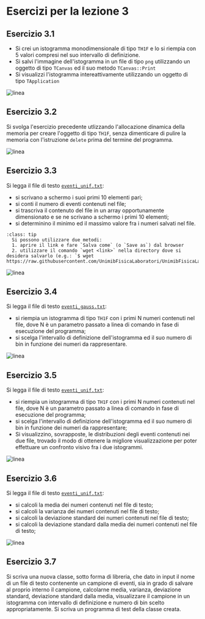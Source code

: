 # Esercizi per la lezione 3

## Esercizio 3.1

  * Si crei un istogramma monodimensionale di tipo ```TH1F``` e lo si riempia con 5 valori
    compresi nel suo intervallo di definizione.
  * Si salvi l'immagine dell'istogramma in un file di tipo ```png```
    utilizzando un oggetto di tipo ```TCanvas``` ed il suo metodo ```TCanvas::Print```
  * Si visualizzi l'istogramma intereattivamente utilizzando
    un oggetto di tipo ```TApplication```

![linea](../immagini/linea.png)

## Esercizio 3.2

  Si svolga l'esercizio precedente utlizzando l'allocazione dinamica della memoria
  per creare l'oggetto di tipo ```TH1F```, senza dimenticare di pulire la memoria
  con l'istruzione ```delete``` prima del termine del programma.

![linea](../immagini/linea.png)

## Esercizio 3.3

Si legga il file di testo [```eventi_unif.txt```](https://raw.githubusercontent.com/UnimibFisicaLaboratori/UnimibFisicaLab2/master/Lezione_03/programmi/eventi_unif.txt):

  * si scrivano a schermo i suoi primi 10 elementi pari;
  * si conti il numero di eventi contenuti nel file;
  * si trascriva il contenuto del file in un array opportunamente dimensionato
    e se ne scrivano a schermo i primi 10 elementi;
  * si determinino il minimo ed il massimo valore fra i numeri salvati nel file.

```{admonition} Istruzioni per scaricare il file
:class: tip
  Si possono utilizzare due metodi:
  1. aprire il link e fare `Salva come` (o `Save as`) dal browser
  2. utilizzare il comando `wget <link>` nella directory dove si desidera salvarlo (e.g.: `$ wget https://raw.githubusercontent.com/UnimibFisicaLaboratori/UnimibFisicaLab2/master/Lezione_03/programmi/eventi_unif.txt`)
```

![linea](../immagini/linea.png)

## Esercizio 3.4

Si legga il file di testo [```eventi_gauss.txt```](https://raw.githubusercontent.com/UnimibFisicaLaboratori/UnimibFisicaLab2/master/Lezione_03/programmi/eventi_gauss.txt):
  * si riempia un istogramma di tipo ```TH1F``` con i primi N numeri contenuti nel file,
    dove N è un parametro passato a linea di comando in fase di esecuzione del programma;
  * si scelga l'intervallo di definizione dell'istogramma ed il suo numero di bin
    in funzione dei numeri da rappresentare.  

![linea](../immagini/linea.png)

## Esercizio 3.5

Si legga il file di testo [```eventi_unif.txt```](https://raw.githubusercontent.com/UnimibFisicaLaboratori/UnimibFisicaLab2/master/Lezione_03/programmi/eventi_unif.txt):
  * si riempia un istogramma di tipo ```TH1F``` con i primi N numeri contenuti nel file,
    dove N è un parametro passato a linea di comando in fase di esecuzione del programma;
  * si scelga l'intervallo di definizione dell'istogramma ed il suo numero di bin
    in funzione dei numeri da rappresentare;
  * Si visualizzino, sovrapposte, le distribuzioni degli eventi contenuti nei due file,
    trovado il modo di ottenere la migliore visualizzazione per poter effettuare
    un confronto visivo fra i due istogrammi.

![linea](../immagini/linea.png)

## Esercizio 3.6

Si legga il file di testo [```eventi_unif.txt```](https://raw.githubusercontent.com/UnimibFisicaLaboratori/UnimibFisicaLab2/master/Lezione_03/programmi/eventi_unif.txt):
  * si calcoli la media dei numeri contenuti nel file di testo;
  * si calcoli la varianza dei numeri contenuti nel file di testo;
  * si calcoli la deviazione standard dei numeri contenuti nel file di testo;
  * si calcoli la deviazione standard dalla media dei numeri contenuti nel file di testo;

![linea](../immagini/linea.png)

## Esercizio 3.7

Si scriva una nuova classe, sotto forma di libreria,
che dato in input il nome di un file di testo contenente un campione di eventi,
sia in grado di salvare al proprio interno il campione,
calcolarne media, varianza, deviazione standard, deviazione standard dalla media,
visualizzare il campione in un istogramma
con intervallo di definizione e numero di bin scelto appropriatamente.
Si scriva un programma di test della classe creata.
